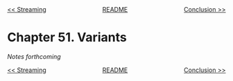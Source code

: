 <div>
<div style='float: left'><a href='ch50-streaming.md'>&lt;&lt; Streaming</a></div>
<div style='float: right'><a href='ch52-conclusion.md'>Conclusion &gt;&gt;</a></div>
<div style='float: inline-auto;text-align:center'><a href='README.md'>README</a></div>
<div style="clear: both"></div>
</div>

# Chapter 51. Variants

*Notes forthcoming*

<div>
<div style='float: left'><a href='ch50-streaming.md'>&lt;&lt; Streaming</a></div>
<div style='float: right'><a href='ch52-conclusion.md'>Conclusion &gt;&gt;</a></div>
<div style='float: inline-auto;text-align:center'><a href='README.md'>README</a></div>
<div style="clear: both"></div>
</div>